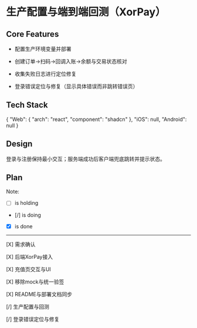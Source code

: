 # 生产配置与端到端回测（XorPay）

## Core Features

- 配置生产环境变量并部署

- 创建订单→扫码→回调入账→余额与交易状态核对

- 收集失败日志进行定位修复

- 登录错误定位与修复（显示具体错误而非跳转错误页）

## Tech Stack

{
  "Web": {
    "arch": "react",
    "component": "shadcn"
  },
  "iOS": null,
  "Android": null
}

## Design

登录与注册保持最小交互；服务端成功后客户端兜底跳转并提示状态。

## Plan

Note: 

- [ ] is holding
- [/] is doing
- [X] is done

---

[X] 需求确认

[X] 后端XorPay接入

[X] 充值页交互与UI

[X] 移除mock与统一验签

[X] README与部署文档同步

[/] 生产配置与回测

[/] 登录错误定位与修复
